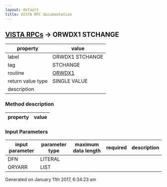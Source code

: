 ```yaml
---
layout: default
title: VISTA RPC documentation
---
```




## [VISTA RPCs](TableOfContent.md) &#8594; ORWDX1 STCHANGE 

 property | value 
--- | --- 
 label | ORWDX1 STCHANGE
 tag | STCHANGE
 routine | [ORWDX1](http://code.osehra.org/dox/Routine_ORWDX1_source.html)
 return value type | SINGLE VALUE
 description | 


### Method description

 property | value 
--- | --- 

### Input Parameters

| input parameter | parameter type | maximum data length | required | description | 
| --- | --- | --- | --- | --- | 
| DFN | LITERAL |  |  |  | 
| ORYARR | LIST |  |  |  | 




Generated on January 11th 2017, 6:34:23 am